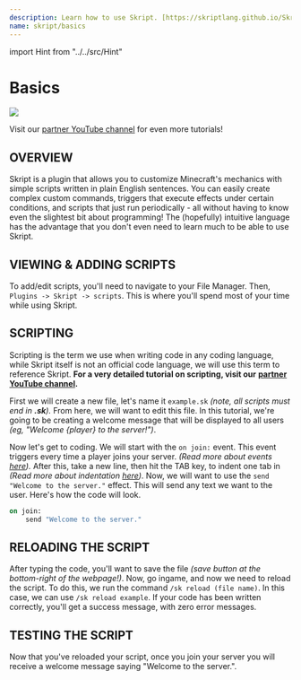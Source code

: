 ```yaml
---
description: Learn how to use Skript. [https://skriptlang.github.io/Skript/]
name: skript/basics
---
```


import Hint from "../../src/Hint"

# Basics

![](/skript.jpg)

<Hint severity="warning">
Visit our <a href="https://www.youtube.com/channel/UCgXFIH9h2Vf9Q1e86n_FVJA">partner YouTube channel</a> for even more tutorials!
</Hint>

## OVERVIEW

Skript is a plugin that allows you to customize Minecraft's mechanics with simple scripts written in plain English sentences. You can easily create complex custom commands, triggers that execute effects under certain conditions, and scripts that just run periodically - all without having to know even the slightest bit about programming! The \(hopefully\) intuitive language has the advantage that you don't even need to learn much to be able to use Skript.

## VIEWING & ADDING SCRIPTS

To add/edit scripts, you'll need to navigate to your File Manager. Then, `Plugins -> Skript -> scripts`. This is where you'll spend most of your time while using Skript.

## SCRIPTING

Scripting is the term we use when writing code in any coding language, while Skript itself is not an official code language, we will use this term to reference Skript. **For a very detailed tutorial on scripting, visit our** [**partner YouTube channel**](https://www.youtube.com/channel/UCgXFIH9h2Vf9Q1e86n_FVJA)**.**

First we will create a new file, let's name it `example.sk` _\(note, all scripts must end in **.sk**\)._ From here, we will want to edit this file. In this tutorial, we're going to be creating a welcome message that will be displayed to all users _\(eg, "Welcome {player} to the server!"\)_.

Now let's get to coding. We will start with the `on join:` event. This event triggers every time a player joins your server. _\(Read more about events_ [_here_](/skript/events)_\)._ After this, take a new line, then hit the TAB key, to indent one tab in _\(Read more about indentation_ [_here_](/skript/indentation)_\)_. Now, we will want to use the `send "Welcome to the server."` effect. This will send any text we want to the user. Here's how the code will look.

```vb
on join:
    send "Welcome to the server."
```

## RELOADING THE SCRIPT

After typing the code, you'll want to save the file _\(save button at the bottom-right of the webpage!\)_. Now, go ingame, and now we need to reload the script. To do this, we run the command `/sk reload (file name)`. In this case, we can use `/sk reload example`. If your code has been written correctly, you'll get a success message, with zero error messages.

## TESTING THE SCRIPT

Now that you've reloaded your script, once you join your server you will receive a welcome message saying "Welcome to the server.".
